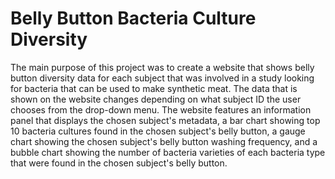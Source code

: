 # Belly Button Bacteria Culture Diversity
The main purpose of this project was to create a website that shows belly button diversity data for each subject that was involved in a study looking for bacteria that can be used to make synthetic meat. The data that is shown on the website changes depending on what subject ID the user chooses from the drop-down menu. The website features an information panel that displays the chosen subject's metadata, a bar chart showing top 10 bacteria cultures found in the chosen subject's belly button, a gauge chart showing the chosen subject's belly button washing frequency, and a bubble chart showing the number of bacteria varieties of each bacteria type that were found in the chosen subject's belly button. 
